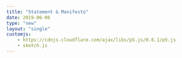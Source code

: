 ```yaml
---
title: "Statement & Manifesto"
date: 2019-06-06
type: "new"
layout: "single"
customjs: 
    - https://cdnjs.cloudflare.com/ajax/libs/p5.js/0.6.1/p5.js
    - sketch.js
---
```

